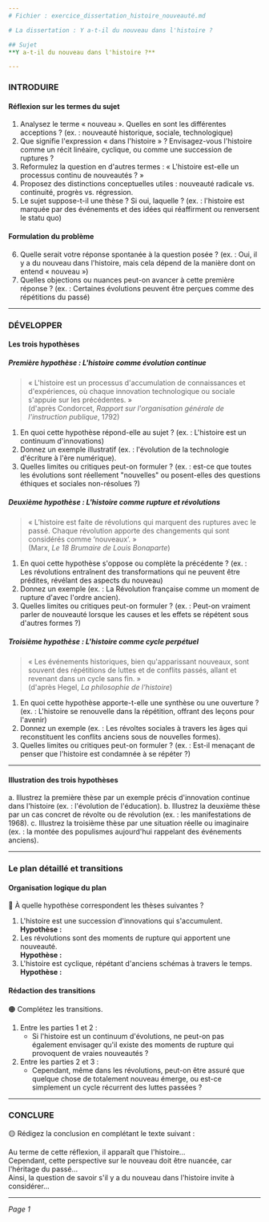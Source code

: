 ```yaml
---
# Fichier : exercice_dissertation_histoire_nouveauté.md

# La dissertation : Y a-t-il du nouveau dans l'histoire ?

## Sujet
**Y a-t-il du nouveau dans l'histoire ?**

---
```


### INTRODUIRE

#### Réflexion sur les termes du sujet

1. Analysez le terme « nouveau ». Quelles en sont les différentes acceptions ? (ex. : nouveauté historique, sociale, technologique)
2. Que signifie l'expression « dans l'histoire » ? Envisagez-vous l'histoire comme un récit linéaire, cyclique, ou comme une succession de ruptures ?
3. Reformulez la question en d'autres termes : « L'histoire est-elle un processus continu de nouveautés ? »
4. Proposez des distinctions conceptuelles utiles : nouveauté radicale vs. continuité, progrès vs. régression.
5. Le sujet suppose-t-il une thèse ? Si oui, laquelle ? (ex. : l'histoire est marquée par des événements et des idées qui réaffirment ou renversent le statu quo)

#### Formulation du problème

6. Quelle serait votre réponse spontanée à la question posée ? (ex. : Oui, il y a du nouveau dans l'histoire, mais cela dépend de la manière dont on entend « nouveau »)
7. Quelles objections ou nuances peut-on avancer à cette première réponse ? (ex. : Certaines évolutions peuvent être perçues comme des répétitions du passé)

---

### DÉVELOPPER

#### Les trois hypothèses

##### Première hypothèse : L'histoire comme évolution continue

> « L'histoire est un processus d'accumulation de connaissances et d'expériences, où chaque innovation technologique ou sociale s'appuie sur les précédentes. »  
> (d'après Condorcet, *Rapport sur l'organisation générale de l'instruction publique*, 1792)

1. En quoi cette hypothèse répond-elle au sujet ? (ex. : L'histoire est un continuum d'innovations)
2. Donnez un exemple illustratif (ex. : l'évolution de la technologie d'écriture à l'ère numérique).
3. Quelles limites ou critiques peut-on formuler ? (ex. : est-ce que toutes les évolutions sont réellement "nouvelles" ou posent-elles des questions éthiques et sociales non-résolues ?)

##### Deuxième hypothèse : L'histoire comme rupture et révolutions

> « L’histoire est faite de révolutions qui marquent des ruptures avec le passé. Chaque révolution apporte des changements qui sont considérés comme ‘nouveaux’. »  
> (Marx, *Le 18 Brumaire de Louis Bonaparte*)

1. En quoi cette hypothèse s'oppose ou complète la précédente ? (ex. : Les révolutions entraînent des transformations qui ne peuvent être prédites, révélant des aspects du nouveau)
2. Donnez un exemple (ex. : La Révolution française comme un moment de rupture d'avec l'ordre ancien).
3. Quelles limites ou critiques peut-on formuler ? (ex. : Peut-on vraiment parler de nouveauté lorsque les causes et les effets se répétent sous d'autres formes ?)

##### Troisième hypothèse : L'histoire comme cycle perpétuel

> « Les événements historiques, bien qu'apparissant nouveaux, sont souvent des répétitions de luttes et de conflits passés, allant et revenant dans un cycle sans fin. »  
> (d'après Hegel, *La philosophie de l'histoire*)

1. En quoi cette hypothèse apporte-t-elle une synthèse ou une ouverture ? (ex. : L'histoire se renouvelle dans la répétition, offrant des leçons pour l'avenir)
2. Donnez un exemple (ex. : Les révoltes sociales à travers les âges qui reconstituent les conflits anciens sous de nouvelles formes).
3. Quelles limites ou critiques peut-on formuler ? (ex. : Est-il menaçant de penser que l'histoire est condamnée à se répéter ?)

---

#### Illustration des trois hypothèses

a. Illustrez la première thèse par un exemple précis d'innovation continue dans l'histoire (ex. : l'évolution de l'éducation).
b. Illustrez la deuxième thèse par un cas concret de révolte ou de révolution (ex. : les manifestations de 1968).
c. Illustrez la troisième thèse par une situation réelle ou imaginaire (ex. : la montée des populismes aujourd'hui rappelant des événements anciens).

---

### Le plan détaillé et transitions

#### Organisation logique du plan

🔴 À quelle hypothèse correspondent les thèses suivantes ?

1. L'histoire est une succession d'innovations qui s'accumulent.  
   **Hypothèse :**
2. Les révolutions sont des moments de rupture qui apportent une nouveauté.  
   **Hypothèse :**
3. L'histoire est cyclique, répétant d'anciens schémas à travers le temps.  
   **Hypothèse :**

#### Rédaction des transitions

🟠 Complétez les transitions.

1. Entre les parties 1 et 2 :  
   - Si l'histoire est un continuum d'évolutions, ne peut-on pas également envisager qu'il existe des moments de rupture qui provoquent de vraies nouveautés ?
2. Entre les parties 2 et 3 :  
   - Cependant, même dans les révolutions, peut-on être assuré que quelque chose de totalement nouveau émerge, ou est-ce simplement un cycle récurrent des luttes passées ?

---

### CONCLURE

🟡 Rédigez la conclusion en complétant le texte suivant :

Au terme de cette réflexion, il apparaît que l'histoire...  
Cependant, cette perspective sur le nouveau doit être nuancée, car l'héritage du passé...  
Ainsi, la question de savoir s'il y a du nouveau dans l'histoire invite à considérer... 

--- 

*Page 1*